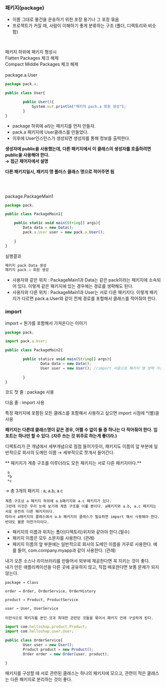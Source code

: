 ### 패키지(package)
* 이름 그대로 물건을 운송하기 위한 포장 용기나 그 포장 묶음
* 프로젝트가 커질 때, 사람이 이해하기 좋게 분류하는 구조 (폴더, 디렉토리와 비슷함)
</br>

패키지 하위에 패키지 형성시 </br>
Flatten Packages 체크 해제 </br>
Compact Middle Packages  체크 해제 </br>
</br>
package.a.User
```jsx
package pack.a;

public class User{

		public User(){
			System.out.println("패키지 pack.a 회원 생성");
		}
}
```
- package 하위에 a라는 패키지를 먼저 만들자.
- pack.a 패키지에 User클래스를 만들었다.
- 이후에 User인스턴스가 생성되면 생성자를 통해 정보를 출력한다.

<b>생성자에 public을 사용했는데, 다른 패키지에서 이 클래스의 생성자를 호출하려면 public을 사용해야 한다. </br>
→ 접근 제어자에서 설명

다른 패키지일시, 패키지 명 플러스 클래스 명으로 적어주면 됨 </b>

</br>
</br>

package.PackageMain1
```jsx
package pack;

public class PackageMain1{

	public static void main(String[] args){
		Data data = new Data();
		pack.a.User user = new pack.a.User();
	
	}
}
```

실행결과
```jsx
패키지 pack Data 생성
패키지 pack.a 회원 생성
```

- 사용자와 같은 위치 : PackageMain1과 Data는 같은 pack이라는 패키지에 소속되어 있다. 이렇게 같은 패키지에 있는 경우에는 경로를 생략해도 된다.
- 사용자와 다른 위치 : PackageMain1과 User는 서로 다른 패키지다. 이렇게 패키지가 다르면 pack.a.User와 같이 전체 경로를 포함해서 클래스를 적어줘야 한다.

### import
import = 뭔가를 포함해서 가져온다는 이야기

```jsx
package pack;

import pack.a.User;

public class PackageMain2{

		public staticv void main(String[] args){
				Data data = new Data();
				User user = new User(); //import 사용으로 패키지 명 생략 가능
		
		}
}
```

코드 첫 줄 : package 사용

다음 줄 : import 사용

특정 패키지에 포함된 모든 클래스를 포함해서 사용하고 싶으면 import 시점에 *(별)을 사용

<b>패키지는 다른데 클래스명이 같은 경우, 어쩔 수 없이 둘 중 하나는 다 적어줘야 한다. 임포트는 하나만 할 수 있다. (자주 쓰는 것 위주로 하는게 좋더라.)</b>

디렉토리가 큰 개념에서 세부개념으로 점점 들어가듯이, 패키지도 이름의 앞 부분에 일반적으로 회사의 도메인 이름 → 세부적으로 쪼개서 들어간다.

** 패키지가 계층 구조를 이루더라도 모든 패키지는 서로 다른 패키지이다.**
```
 a
 *b
 *c
```

→ 총 3개의 패키지 : a, a.b, a.c
```
계층 구조상 a 패키지 하위에 a.b패키지와 a.c 패키지가 있다.
그런데 이것은 우리 눈에 보기에 계층 구조를 이룰 뿐이다. a패키지와 a.b, a.c 패키지는 서로 완전히 다른 패키지이다.
따라서 a패키지의 클래스에서 a.b 패키지의 클래스가 필요하면 import 해서 사용해야 한다. 반대도 물론 마찬가지이다.
```

- 패키지의 이름과 위치는 폴더(디렉토리)위치와 같아야 한다.(필수)
- 패키지 이름은 모두 소문자를 사용한다. (관례)
- 패키지 이름의 앞 부분에는 일반적으로 회사의 도메인 이름을 거꾸로 사용한다. 예를 들어, com.company.myapp과 같이 사용한다. (관례)

내가 오픈 소스나 라이브러리를 만들어서 외부에 제공한다면 꼭 지키는 것이 좋다. </br>
내가 만든 애플리케이션을 다른 곳에 공유하지 않고, 직접 배포한다면 보통 문제가 되지 않는다.

```
package → Class

order → Order, OrderService, OrderHistory

product → Product, ProductService

user → User, UserService

이런식으로 패키지를 본인 것과 최대한 관련된 것들을 묶어서 패키지 안에 구성하게 된다.
```

```jsx
import com.helloshop.product.Product;
import com.helloshop.user.User;

public class OrderService{
		User user = new User();
		Product product = new Product();
		Order order = new Order(user, product);

}
```

패키지를 구성할 때 서로 관련된 클래스는 하나의 패키지에 모으고, 관련이 적은 클래스는 다른 패키지로 분리하는 것이 좋다.

